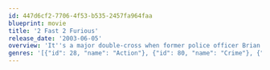 ```yaml
---
id: 447d6cf2-7706-4f53-b535-2457fa964faa
blueprint: movie
title: '2 Fast 2 Furious'
release_date: '2003-06-05'
overview: 'It''s a major double-cross when former police officer Brian O''Conner teams up with his ex-con buddy Roman Pearce to transport a shipment of "dirty" money for shady Miami-based import-export dealer Carter Verone. But the guys are actually working with undercover agent Monica Fuentes to bring Verone down.'
genres: '[{"id": 28, "name": "Action"}, {"id": 80, "name": "Crime"}, {"id": 53, "name": "Thriller"}]'
---
```

